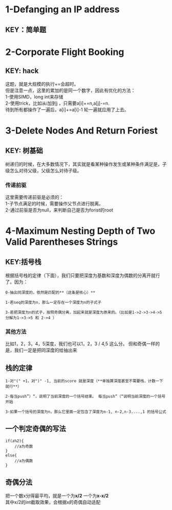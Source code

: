 # 1-Defanging an IP address
## KEY：简单题

# 2-Corporate Flight Booking
## KEY: hack
这题，就是大规模的执行+=会超时。  
但是注意一点，这里的累加的是同一个数字，因此有优化的方法：  
1-使用SIMD，long int来存储  
2-使用trick，比如从i加到j ，只需要a[i]+=n,a[j]-=n.  
待到所有都操作了一遍后，a[i]+=a[i]-1 轮一遍就应用了上去。

# 3-Delete Nodes And Return Foriest
## KEY: 树基础
树递归的时候，在大多数情况下，其实就是看某种操作发生或某种条件满足是，子级怎么对待父级，父级怎么对待子级。
### 传递前驱
这里需要传递前驱是必须的：  
1-子节点满足的时候，需要操作父节点进行脱离。  
2-通过前驱是否为null，来判断自己是否为forist的root

# 4-Maximum Nesting Depth of Two Valid Parentheses Strings
## KEY:括号栈
根据括号栈的定律（下面），我们只要把深度为基数和深度为偶数的分离开就行了。因为：    
```
0-抽出同深度的，依然是匹配的**（这条是核心）**    

1-若seq的深度为n，那么一定存在一个深度为n的子式子    

3-若把深度为n的式子，按照奇偶分离，加起来就是深度为原来的。（比如是1->2->3->4->5 分解为1->3->5 和 2->4 ）    
```
### 其他方法
比如1，2，3，4，5深度，我们也可以1，2，3 / 4,5 这么分。 但和奇偶一样的是，我们一定是把同深度的给抽出来

## 栈的定律
```
1-对"(" +1，对")" -1, 当前的score 就是深度（**单独算深度甚至不需要栈，计数一下就行**）    

2-每当push”）“，说明了当前深度的一个括号结束。 每当push”（“说明当前深度的一个括号开始    

3-如果一个括号的深度为n，那么它里面一定包含了深度为n-1, n-2,n-3....,1 的括号公式
```

## 一个判定奇偶的写法
```
if(a%2){
    //a为奇数
}
else{
    //a为偶数
}
```

## 奇偶分法
把一个数x分得最平均，就是一个为**x/2** 一个为**x-x/2**  
其中x/2的int截取效果，会根据x的奇偶自动适配